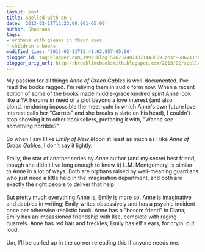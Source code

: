 ```yaml
---
layout: post
title: Spelled with an E
date: '2013-02-11T12:23:00.001-05:00'
author: Shoshana
tags:
- orphans with gleams in their eyes
- children's books
modified_time: '2013-02-11T13:41:03.857-05:00'
blogger_id: tag:blogger.com,1999:blog-5767374071871443859.post-6862117048372343304
blogger_orig_url: http://brooklinebooksmith.blogspot.com/2013/02/spelled-with-e.html
---
```


My passion for all things <em>Anne of Green Gables</em> is well-documented. I've read the books ragged. I'm reliving them in audio form now. When a recent edition of some of the books made middle-grade kindred spirit&nbsp;Anne look like a YA heroine in need of a plot beyond a love interest (and also blond,&nbsp;rendering impossible&nbsp;the meet-cute in which Anne's own future&nbsp;love interest calls her "Carrots" and she breaks a slate on his head), I couldn't stop showing it to other booksellers, prefacing it with, "Wanna see something horrible?"<br /><br />So when I say I like <em>Emily of New Moon</em> at least as much as I like <em>Anne of Green Gables</em>, I don't say it lightly.<br /><br />Emily, the star of another series by <i>Anne</i>&nbsp;author (and my secret best friend, though she didn't live long enough to know it) L.M. Montgomery, is similar to Anne in a lot of ways. Both are orphans raised by well-meaning guardians who just need a little help in the imagination department, and both are exactly the right people to deliver that help.<br /><br />But pretty much everything Anne is, Emily is more so. Anne is imaginative and dabbles in writing; Emily writes obsessively and has a psychic incident once per otherwise-realistic book. Anne has a "bosom friend" in Diana; Emily has an impassioned friendship with Ilse, complete with raging quarrels. Anne has red hair and freckles; Emily has elf's ears, for cryin' out loud.<br /><br />Um, I'll be curled up in the corner rereading this if anyone needs me.